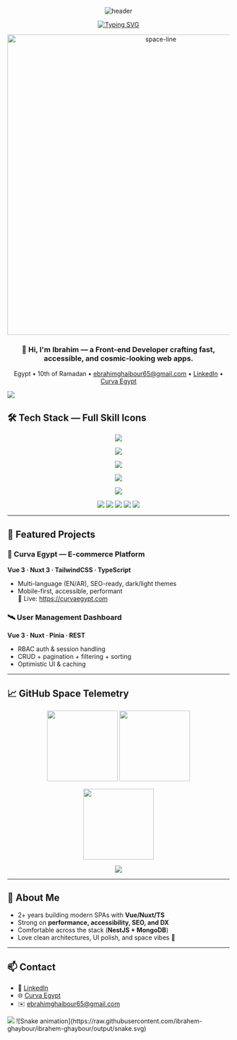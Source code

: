 <!-- ========= 🌌 SPACE PORTFOLIO README – Ibrahim Marwan Ghaybour ========= -->

<!-- Animated header -->
<p align="center">
  <img src="https://capsule-render.vercel.app/api?type=waving&height=200&text=Ibrahim%20Marwan%20Ghaybour&fontAlign=50&fontAlignY=35&color=0:0f172a,100:1e293b&fontColor=00DC82&animation=fadeIn" alt="header"/>
</p>

<!-- Typing animation -->
<p align="center">
  <a href="https://github.com/ibrahem-ghaybour">
    <img src="https://readme-typing-svg.demolab.com?font=JetBrains+Mono&weight=600&size=22&pause=1200&color=00DC82&center=true&vCenter=true&width=800&lines=Front-end+Developer+(Vue+3%2C+Nuxt+3%2C+TypeScript);Space-themed+UX%2FUI+%26+Performance+focused;Building+scalable+web+apps+with+NestJS+%26+MongoDB" alt="Typing SVG" />
  </a>
</p>

<!-- Small space gif banner -->
<p align="center">
  <img src="https://media.giphy.com/media/3oEjI6SIIHBdRxXI40/giphy.gif" width="680" alt="space-line"/>
</p>

<!-- Intro -->
<h3 align="center">👋 Hi, I'm Ibrahim — a Front-end Developer crafting fast, accessible, and cosmic-looking web apps.</h3>
<p align="center">
  Egypt • 10th of Ramadan • <a href="mailto:ebrahimghaibour65@gmail.com">ebrahimghaibour65@gmail.com</a> •
  <a href="https://www.linkedin.com/in/ibrahim-ghaybour-2b999a299">LinkedIn</a> •
  <a href="https://curvaegypt.com">Curva Egypt</a>
</p>

<!-- Divider -->
<img src="https://capsule-render.vercel.app/api?type=waving&height=100&section=footer&color=0:0f172a,100:1e293b" />

## 🛠 Tech Stack — Full Skill Icons

<!-- Languages -->
<p align="center">
  <img src="https://skillicons.dev/icons?i=html,css,js,ts" />
</p>

<!-- Core FE frameworks -->
<p align="center">
  <img src="https://skillicons.dev/icons?i=vue,nuxt,react" />
</p>

<!-- Styling / UI -->
<p align="center">
  <img src="https://skillicons.dev/icons?i=tailwind,bootstrap" />
</p>

<!-- Backend / DB -->
<p align="center">
  <img src="https://skillicons.dev/icons?i=nest,mongodb" />
</p>

<!-- Tooling -->
<p align="center">
  <img src="https://skillicons.dev/icons?i=vite,webpack,git,github,docker,linux,npm,postman,figma" />
</p>

<!-- Extras not on skillicons: shown as badges -->
<p align="center">
  <img src="https://img.shields.io/badge/GSAP-Animation-10B981?logo=greensock&logoColor=ffffff&style=for-the-badge" />
  <img src="https://img.shields.io/badge/Pinia-State-ffdd57?style=for-the-badge" />
  <img src="https://img.shields.io/badge/VueUse-Utilities-41b883?style=for-the-badge" />
  <img src="https://img.shields.io/badge/ShadcnVue-UI-0ea5e9?style=for-the-badge" />
  <img src="https://img.shields.io/badge/Mongoose-ODM-47A248?logo=mongodb&logoColor=fff&style=for-the-badge" />
</p>

---

## 🚀 Featured Projects

### 🔭 Curva Egypt — E-commerce Platform
**Vue 3 · Nuxt 3 · TailwindCSS · TypeScript**
- Multi-language (EN/AR), SEO-ready, dark/light themes  
- Mobile-first, accessible, performant  
🔗 Live: https://curvaegypt.com

### 🛰 User Management Dashboard
**Vue 3 · Nuxt · Pinia · REST**
- RBAC auth & session handling  
- CRUD + pagination + filtering + sorting  
- Optimistic UI & caching

---

## 📈 GitHub Space Telemetry

<p align="center">
  <img src="https://github-readme-stats.vercel.app/api?username=ibrahem-ghaybour&show_icons=true&theme=tokyonight" height="160" />
  <img src="https://github-readme-streak-stats.herokuapp.com/?user=ibrahem-ghaybour&theme=tokyonight" height="160" />
</p>

<p align="center">
  <img src="https://github-readme-stats.vercel.app/api/top-langs/?username=ibrahem-ghaybour&layout=compact&theme=tokyonight" height="160" />
</p>

<!-- Activity graph (optional) -->
<p align="center">
  <img src="https://github-readme-activity-graph.vercel.app/graph?username=ibrahem-ghaybour&custom_title=Activity%20Graph&theme=nightowl&hide_border=true" />
</p>

---

## 🧭 About Me
- 2+ years building modern SPAs with **Vue/Nuxt/TS**  
- Strong on **performance, accessibility, SEO, and DX**  
- Comfortable across the stack (**NestJS + MongoDB**)  
- Love clean architectures, UI polish, and space vibes 🚀

---

## 📫 Contact
- 💼 <a href="https://www.linkedin.com/in/ibrahim-ghaybour-2b999a299">LinkedIn</a>
- 🌐 <a href="https://curvaegypt.com">Curva Egypt</a>
- ✉️ <a href="mailto:ebrahimghaibour65@gmail.com">ebrahimghaibour65@gmail.com</a>

<!-- Footer wave -->
<img src="https://capsule-render.vercel.app/api?type=waving&height=120&section=footer&color=0:1e293b,100:0f172a" />
![Snake animation](https://raw.githubusercontent.com/ibrahem-ghaybour/ibrahem-ghaybour/output/snake.svg)

